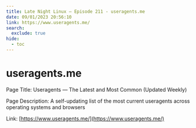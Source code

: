 ```yaml
---
title: Late Night Linux – Episode 211 - useragents.me
date: 09/01/2023 20:56:10
link: https://www.useragents.me/
search:
  exclude: true
hide:
  - toc
---
```


# useragents.me

Page Title: Useragents — The Latest and Most Common (Updated Weekly)

Page Description: A self-updating list of the most current useragents across operating systems and browsers 

Link: [https://www.useragents.me/](https://www.useragents.me/)